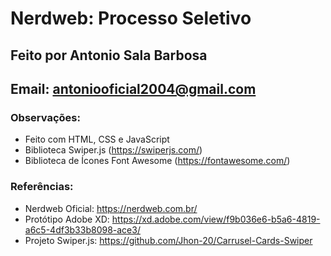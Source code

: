 # Nerdweb: Processo Seletivo
## Feito por Antonio Sala Barbosa
## Email: antoniooficial2004@gmail.com

### Observações:
- Feito com HTML, CSS e JavaScript
- Biblioteca Swiper.js (https://swiperjs.com/)
- Biblioteca de Ícones Font Awesome (https://fontawesome.com/)

### Referências:
- Nerdweb Oficial: https://nerdweb.com.br/
- Protótipo Adobe XD: https://xd.adobe.com/view/f9b036e6-b5a6-4819-a6c5-4df3b33b8098-ace3/
- Projeto Swiper.js: https://github.com/Jhon-20/Carrusel-Cards-Swiper